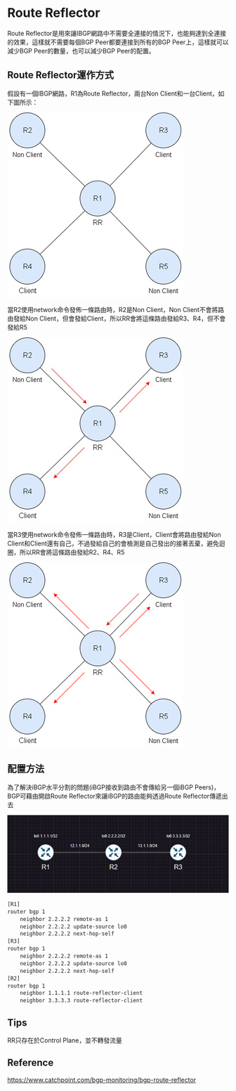 # Route Reflector #

Route Reflector是用來讓IBGP網路中不需要全連接的情況下，也能夠達到全連接的效果，這樣就不需要每個BGP Peer都要連接到所有的BGP Peer上，這樣就可以減少BGP Peer的數量，也可以減少BGP Peer的配置。

## Route Reflector運作方式 ##

假設有一個IBGP網路，R1為Route Reflector，兩台Non Client和一台Client，如下圖所示：

![](Image/Route%20Reflector%201.png)

當R2使用network命令發佈一條路由時，R2是Non Client，Non Client不會將路由發給Non Client，但會發給Client，所以RR會將這條路由發給R3、R4，但不會發給R5

![](Image/Route%20Reflector%202.png)

當R3使用network命令發佈一條路由時，R3是Client，Client會將路由發給Non Client和Client還有自己，不過發給自己的會檢測是自己發出的接著丟棄，避免迴圈，所以RR會將這條路由發給R2、R4、R5

![](Image/Route%20Reflector%203.png)

## 配置方法 ##

為了解決iBGP水平分割的問題(iBGP接收到路由不會傳給另一個iBGP Peers)，BGP可藉由開啟Route Reflector來讓iBGP的路由能夠透過Route Reflector傳遞出去

![alt text](Image/Route%20Reflector%204.png)

```bash
[R1]
router bgp 1
    neighbor 2.2.2.2 remote-as 1 
    neighbor 2.2.2.2 update-source lo0 
    neighbor 2.2.2.2 next-hop-self 
[R3]
router bgp 1
    neighbor 2.2.2.2 remote-as 1 
    neighbor 2.2.2.2 update-source lo0 
    neighbor 2.2.2.2 next-hop-self 
[R2]
router bgp 1 
    neighbor 1.1.1.1 route-reflector-client 
    neighbor 3.3.3.3 route-reflector-client 
```

## Tips ##

RR只存在於Control Plane，並不轉發流量

## Reference ##

https://www.catchpoint.com/bgp-monitoring/bgp-route-reflector